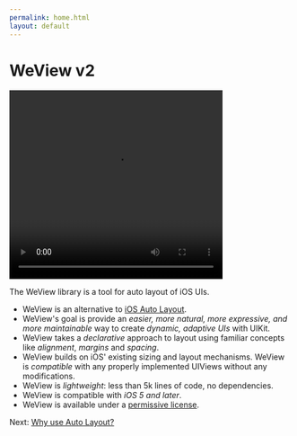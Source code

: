 ```yaml
---
permalink: home.html
layout: default
---
```


WeView v2
==

<!-- TEMPLATE START -->

<video WIDTH="380" HEIGHT="336" AUTOPLAY="true" controls="true" LOOP="true" class="embedded_video" >
    <source src="videos/video-0B5E4E43-ADD2-4902-8AAD-A1FFCF59B43B-27835-0001146B25ED0B9E.mp4" type="video/mp4" />
    <source src="videos/video-0B5E4E43-ADD2-4902-8AAD-A1FFCF59B43B-27835-0001146B25ED0B9E.webm" type="video/webm" />
</video>

The WeView library is a tool for auto layout of iOS UIs. 

* WeView is an alternative to [iOS Auto Layout](https://developer.apple.com/library/ios/documentation/UserExperience/Conceptual/AutolayoutPG/Articles/Introduction.html).
* WeView's goal is provide an _easier, more natural, more expressive, and more maintainable_ way to create _dynamic, adaptive UIs_ with UIKit.
* WeView takes a _declarative_ approach to layout using familiar concepts like _alignment_, _margins_ and _spacing_. 
* WeView builds on iOS' existing sizing and layout mechanisms.  WeView is _compatible_ with any properly implemented UIViews without any modifications.
* WeView is _lightweight_: less than 5k lines of code, no dependencies.
* WeView is compatible with _iOS 5 and later_.
* WeView is available under a [permissive license](License.html).

<!-- TEMPLATE END -->

Next\: [Why use Auto Layout?](whyAutolayout.html)